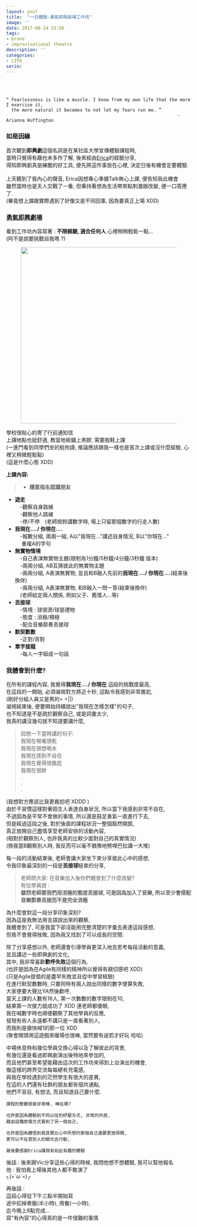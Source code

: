 ```yaml
---
layout: post
title:  "一日體驗-勇氣即興劇場工作坊"
image: ''
date: 2017-08-24 23:50
tags:
- brave
- improvisational theatre
description: ''
categories:
- LIFE
serie: 
---
```


<br /><br />
```
“ Fearlessness is like a muscle. I know from my own life that the more I exercise it, 
  the more natural it becomes to not let my fears run me. ”
                                                                 - Arianna Huffington
```
### 如是因緣
首次聽到**即興劇**這個名詞是在某社區大學宣傳體驗課程時,<br />
當時只覺得有趣也未多作了解, 後來經由<u>Erica</u>的經驗分享, <br />
得知即興劇真是練膽的好工具, 便先將這件事放在心裡, 決定日後有機會定要體驗.<br /> 
<br /> 
上天聽到了我內心的聲音, Erica因想專心準備Talk無心上課, 便告知我此機會<br /> 
雖然當時也是天人交戰了一番, 但秉持著想為生活帶來點刺激跟改變, 便一口答應了.<br />
(畢竟想上課跟實際遇到了好像又是不同回事, 因為要真正上場 XDD)<br />

### [勇氣即興劇場](http://www.gutsimprov.com/)
看到工作坊內容寫著 : **不限經驗, 適合任何人** 心裡稍稍輕鬆一點...<br />
(阿不是說要挑戰自我嗎 ?)  <br />

<figure class="foto-legenda">
	<img src="{{ "/assets/img/maruIMG/0824.jpg"}}" width="640" height="480" alt="">
</figure>

學校很貼心的寄了行前通知信<br />
上課地點也挺舒適, 教室地板鋪上黑膠, 需要脫鞋上課<br />
(一進門看到同學們坐的挺拘謹, 推論應該跟我一樣也是首次上課或沒什麼經驗, 心裡又稍微輕鬆點)<br />
(這是什麼心態 XDD)<br />

**上課內容:**
>* **隨意指名認識朋友**<br />
* **遊走**<br />
  　-觀察自身路線<br />
  　-觀察他人路線 <br />
  　-停/不停　(老師按鈴講數字時, 場上只留那個數字的行走人數)<br />
* **我現在..../ 你現在....**<br />
  　-報數分組, 兩兩一組, A以"我現在..."講述自身情況, B以"你現在..."<br />
  　 重複A的字句<br />
* **無實物情境**<br />
  　-自己表演無實物主題(限制為1分鐘/5秒鐘/4分鐘/3秒鐘 版本)<br />
  　-兩兩分組, AB互猜彼此的無實物主題<br />
  　-兩兩分組, A表演無實物, 並且和B融入先前的**我現在..../ 你現在....**(結束後換伴)<br />
  　-兩兩分組, A表演無實物, 和B融入一問一答(結束後換伴)<br />
  　(老師給定兩人關係, 例如父子、舊情人...等)<br />
* **丟接球**<br />
  　-情境 : 球很燙/球是禮物<br />
  　-態度 : 消極/積極<br />
  　-配合音樂節奏丟接球<br />
* **默契數數**<br />
  　-正對/背對<br />
* **單字接龍**<br />
  　-每人一字組成一句話<br />

### 我體會到什麼?
在所有的課程內容, 我覺得**我現在..../ 你現在** 這段的挑戰度最高,<br />
在這段的一開始, 必須凝視對方將近十秒, 這點令我感到非常尷尬,<br />
(剛好分組人員又是男的= =||)<br />
凝視結束後, 便要開始持續說出"我現在怎樣怎樣"的句子,<br />
也不知道是不是疏於觀察自己, 或是詞彙太少,<br />
我真的講沒幾句就不知道要講什麼,<br />
> 回想一下當時講的句子: <br />
> 我現在喉嚨很乾<br />
> 我現在很想喝水<br />
> 我現在感到不自在<br />
> 我現在覺得很尷尬<br />
> 我現在很胖<br />
> .<br />
> .<br />
> .<br />

(我想對方應該比我更尷尬吧 XDDD )<br />
由於不習慣這樣對著陌生人表達自身狀況, 所以當下我感到非常不自在,<br />
不過因為是平常不會做的事情, 所以還是鼓足勇氣一直進行下去,<br />
但是經過這段之後, 對於後面的課程狀況一整個豁然開朗,<br />
真正放開自己盡情享受老師安排的活動內容,<br />
(相對於觀察別人, 也許我真的比較少面對自己的真實情況)<br />
(換我當B觀察別人時, 我反而可以毫不猶豫地劈哩巴拉講一大堆)<br />

每一段的活動結束後, 老師會讓大家坐下來分享彼此心中的感想,<br />
令我印象最深刻的一段是**丟接球**結束的分享,<br />
>老師問大家: 在音樂加入後你們體會到了什麼改變?<br />
有位學員說 : <br />
**雖然老師要我們用消極的態度丟接球, 可是因為加入了音樂, 所以至少會搭配音樂節奏丟接而不是完全消極**<br />

為什麼會對這一段分享印象深刻?<br />
因為這是我無法用言語說出來的觀察,<br />
我體會到了, 可是我當下卻沒能用完整清楚的字彙去表達這段感想,<br />
但我不會覺得挫敗, 因為我又找到了可以成長的空間.<br />

除了分享感想以外, 老師還會引導學員更深入地去思考每段活動的意義,<br />
並且講述一些即興劇的文化,<br />
其中, 我非常喜歡**歡呼失敗**這個行為,<br />
(也許是因為在Agile有同樣的精神所以覺得有親切感吧 XDD)<br />
(只是Agile提倡的是盡早失敗並且從中學習經驗)<br />
在進行默契數數時, 只要同時有兩人說出同樣的數字便算失敗,<br />
大家便要大聲比YA然後歡呼,<br />
當天上課的人數有16人, 第一次數數的數字限制在10,<br />
結果第一次接力就成功了 XDD 連老師都傻眼,<br />
我在喊數字時也順便觀察了其他學員的反應,<br />
發現有些人永遠都不講只是一直看著別人,<br />
而我則是搶快喊1的那一位 XDD <br />
(聚會開頭用這遊戲來暖場也很棒, 當然要有逞罰才好玩  哈哈)<br />

中場休息時和幾位學員交換心得以及了解彼此的背景,<br />
有幾位還是看過即興劇演出後特地來參加的,<br />
而且他們甚至希望能藉由這次的工作坊來得到上台演出的機會,<br />
像這樣的跨界交流每每總有充電感,<br />
與我在學校遇到的茫然學生有很大的差異,<br />
在這的人們還有社群的朋友都有個共通點,<br />
他們不盲目, 有想法, 而且知道自己要什麼.<br />

```
課程的整體感覺非常棒, 棒在哪?

也許是因為體驗到不同以往的紓壓方式, 非常的外放,
藉由這種放電方式看到了另一個自己,

也許是因為體悟到我其實比心中所想的那個自己還要更放得開,
更可以不在意別人的眼光去行動,

最後要感謝Erica讓我有如此有趣的體驗
```

後話 : 
後來跟Vic分享這些心得的時候, 我問他想不想體驗, 我可以幫他報名<br />
他 : 我怕我上場後其他人都不敢演了<br /> 
╮(=´ω`=)╭ 

再後話 : <br />
這段心得從下午三點半開始寫<br />
途中扣掉煮飯(半小時), 用餐(一小時), <br />
迄今晚上8點完成...<br />
寫"有內容"的心得真的是一件很難的事情 <br />

